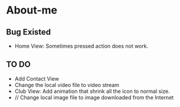 # About-me

## Bug Existed
- Home View: Sometimes pressed action does not work.

## TO DO

- Add Contact View
- Change the local video file to video stream
- Club View: Add animation that shrink all the icon to normal size.
- // Change local image file to image downloaded from the Internet